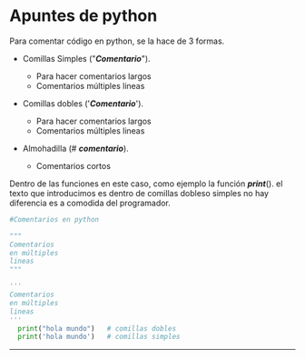# Apuntes de python

Para comentar código en python, se la hace de 3 formas.

* Comillas Simples ("**_Comentario_**").

  * Para hacer comentarios largos
  * Comentarios múltiples lineas

* Comillas dobles ('**_Comentario_**').

  * Para hacer comentarios largos
  * Comentarios múltiples lineas

* Almohadilla (# **_comentario_**).

  * Comentarios cortos

Dentro de las funciones en este caso, como ejemplo la función **_print_**().
el texto que introducimos es dentro de comillas dobleso simples no hay
diferencia es a comodida del programador.

```python
#Comentarios en python

"""
Comentarios
en múltiples
lineas
"""

'''
Comentarios 
en múltiples 
lineas
'''
  print("hola mundo")   # comillas dobles
  print('hola mundo')   # comillas simples 

```

---
